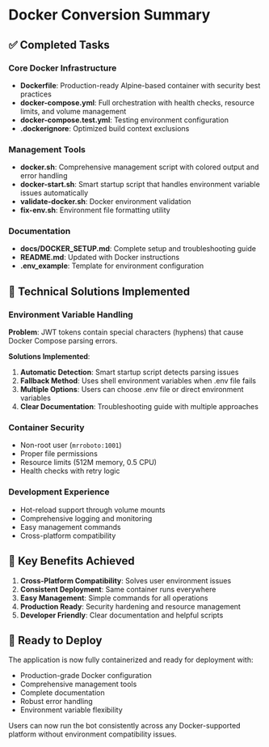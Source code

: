 # Docker Conversion Summary

## ✅ Completed Tasks

### Core Docker Infrastructure
- **Dockerfile**: Production-ready Alpine-based container with security best practices
- **docker-compose.yml**: Full orchestration with health checks, resource limits, and volume management
- **docker-compose.test.yml**: Testing environment configuration
- **.dockerignore**: Optimized build context exclusions

### Management Tools
- **docker.sh**: Comprehensive management script with colored output and error handling
- **docker-start.sh**: Smart startup script that handles environment variable issues automatically
- **validate-docker.sh**: Docker environment validation
- **fix-env.sh**: Environment file formatting utility

### Documentation
- **docs/DOCKER_SETUP.md**: Complete setup and troubleshooting guide
- **README.md**: Updated with Docker instructions
- **.env_example**: Template for environment configuration

## 🔧 Technical Solutions Implemented

### Environment Variable Handling
**Problem**: JWT tokens contain special characters (hyphens) that cause Docker Compose parsing errors.

**Solutions Implemented**:
1. **Automatic Detection**: Smart startup script detects parsing issues
2. **Fallback Method**: Uses shell environment variables when .env file fails
3. **Multiple Options**: Users can choose .env file or direct environment variables
4. **Clear Documentation**: Troubleshooting guide with multiple approaches

### Container Security
- Non-root user (`mrroboto:1001`)
- Proper file permissions
- Resource limits (512M memory, 0.5 CPU)
- Health checks with retry logic

### Development Experience
- Hot-reload support through volume mounts
- Comprehensive logging and monitoring
- Easy management commands
- Cross-platform compatibility

## 🎯 Key Benefits Achieved

1. **Cross-Platform Compatibility**: Solves user environment issues
2. **Consistent Deployment**: Same container runs everywhere
3. **Easy Management**: Simple commands for all operations
4. **Production Ready**: Security hardening and resource management
5. **Developer Friendly**: Clear documentation and helpful scripts

## 🚀 Ready to Deploy

The application is now fully containerized and ready for deployment with:
- Production-grade Docker configuration
- Comprehensive management tools
- Complete documentation
- Robust error handling
- Environment variable flexibility

Users can now run the bot consistently across any Docker-supported platform without environment compatibility issues.